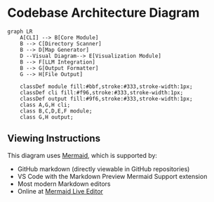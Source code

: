 # Codebase Architecture Diagram

```mermaid
graph LR
    A[CLI] --> B[Core Module]
    B --> C[Directory Scanner]
    B --> D[Map Generator]
    D --Visual Diagram--> E[Visualization Module]
    B --> F[LLM Integration]
    B --> G[Output Formatter]
    G --> H[File Output]

    classDef module fill:#bbf,stroke:#333,stroke-width:1px;
    classDef cli fill:#f96,stroke:#333,stroke-width:1px;
    classDef output fill:#9f6,stroke:#333,stroke-width:1px;
    class A,G,H cli;
    class B,C,D,E,F module;
    class G,H output;
```

## Viewing Instructions

This diagram uses [Mermaid](https://mermaid-js.github.io/mermaid/), which is supported by:

- GitHub markdown (directly viewable in GitHub repositories)
- VS Code with the Markdown Preview Mermaid Support extension
- Most modern Markdown editors
- Online at [Mermaid Live Editor](https://mermaid.live/)
